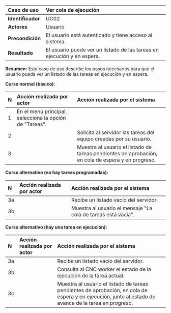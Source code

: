 | **Caso de uso**      | **Ver cola de ejecución** |
| :---        | :---        |
| **Identificador**      | UC02 |
| **Actores**      | Usuario |
| **Precondición**   | El usuario está autenticado y tiene acceso al sistema. |
| **Resultado**   | El usuario puede ver un listado de las tareas en ejecución y en espera. |

**Resumen:**
Este caso de uso describe los pasos necesarios para que el usuario pueda ver un listado de las tareas en ejecución y en espera.

**Curso normal (básico):**

| **N**      | **Acción realizada por actor** | **Acción realizada por el sistema** |
| :---        | :---        | :---        |
| 1      | En el menú principal, selecciona la opción de "Tareas". |  |
| 2      |  | Solicita al servidor las tareas del equipo creadas por su usuario. |
| 3      |  | Muestra al usuario el listado de tareas pendientes de aprobación, en cola de espera y en progreso. |

**Curso alternativo (no hay tareas programadas):**

| **N**      | **Acción realizada por actor** | **Acción realizada por el sistema** |
| :---        | :---        | :---        |
| 3a      |  | Recibe un listado vacío del servidor. |
| 3b      |  | Muestra al usuario el mensaje "La cola de tareas está vacía". |

**Curso alternativo (hay una tarea en ejecución):**

| **N**      | **Acción realizada por actor** | **Acción realizada por el sistema** |
| :---        | :---        | :---        |
| 3a      |  | Recibe un listado vacío del servidor. |
| 3b      |  | Consulta al CNC worker el estado de la ejecución de la tarea actual. |
| 3c      |  | Muestra al usuario el listado de tareas pendientes de aprobación, en cola de espera y en ejecución, junto al estado de avance de la tarea en progreso. |
